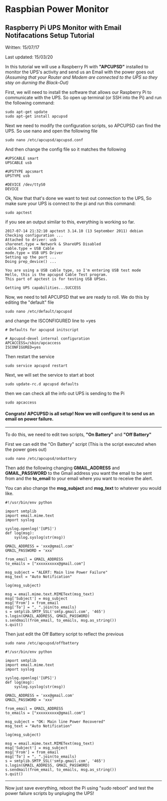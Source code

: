 Raspbian Power Monitor
======================

Raspberry Pi UPS Monitor with Email Notifacations Setup Tutorial
----------------------------------------------------------------
Written: 15/07/17

Last updated: 15/03/20

In this tutorial we will use a Raspberry Pi with **"APCUPSD"** installed to monitor the UPS's activity and send us an Email with the power goes out _(Assuming that your Router and Modem are connected to the UPS so they stay on durning the Black-Out)_

First, we will need to install the software that allows our Raspberry Pi to communicate with the UPS. So open up terminal (or SSH into the Pi) and run the following command:

```shell
sudo apt-get update
sudo apt-get install apcupsd
```

Next we need to modify the configuration scripts, so APCUPSD can find the UPS. So use nano and open the following file

```shell
sudo nano /etc/apcupsd/apcupsd.conf
```

And then change the config file so it matches the following

```shell
#UPSCABLE smart
UPSCABLE usb

#UPSTYPE apcsmart
UPSTYPE usb

#DEVICE /dev/ttyS0
DEVICE
```
Ok, Now that that's done we want to test out connection to the UPS, So make sure your UPS is connect to the pi and run this command:

```shell
sudo apctest
```

if you see an output similar to this, everything is working so far.

```shell
2017-07-14 21:32:10 apctest 3.14.10 (13 September 2011) debian
Checking configuration ...
Attached to driver: usb
sharenet.type = Network & ShareUPS Disabled
cable.type = USB Cable
mode.type = USB UPS Driver
Setting up the port ...
Doing prep_device() ...

You are using a USB cable type, so I'm entering USB test mode
Hello, this is the apcupsd Cable Test program.
This part of apctest is for testing USB UPSes.

Getting UPS capabilities...SUCCESS
```

Now, we need to tell APCUPSD that we are ready to roll. We do this by editing the "default" file

```shell
sudo nano /etc/default/apcupsd
```
and change the ISCONFIGURED line to =yes

```shell
# Defaults for apcupsd initscript

# Apcupsd-devel internal configuration
APCACCESS=/sbin/apcaccess
ISCONFIGURED=yes
```

Then restart the service

```shell
sudo service apcupsd restart
```

Next, we will set the service to start at boot

```shell
sudo update-rc.d apcupsd defaults
```

then we can check all the info out UPS is sending to the Pi
```shell
sudo apcaccess
```

#### Congrats! APCUPSD is all setup! Now we will configure it to send us an email on power failure.
---------------------------------------------------------------------------------------------------

To do this, we need to edit two scripts, **"On Battery"** and **"Off Battery"**

First we can edit the "On Battery" script (This is the script executed when the power goes out)

```shell
sudo nano /etc/apcupsd/onbattery
```

Then add the following
changing **GMAIL_ADDRESS** and **GMAIL_PASSWORD** to the Gmail address you want the email to be sent from and the **to_email** to your email where you want to receive the alert.

You can also change the **msg_subjact** and **msg_text** to whatever you would like.

```shell
#!/usr/bin/env python

import smtplib
import email.mime.text
import syslog

syslog.openlog('[UPS]')
def log(msg):
    syslog.syslog(str(msg))

GMAIL_ADDRESS = 'xxx@gmail.com'
GMAIL_PASSWORD = 'xxx'

from_email = GMAIL_ADDRESS
to_emails = ["xxxxxxxxxx@gmail.com"]

msg_subject = "ALERT: Main line Power Failure"
msg_text = "Auto Notification"

log(msg_subject)

msg = email.mime.text.MIMEText(msg_text)
msg['Subject'] = msg_subject
msg['From'] = from_email
msg['To'] = ", ".join(to_emails)
s = smtplib.SMTP_SSL('smtp.gmail.com', '465')
s.login(GMAIL_ADDRESS, GMAIL_PASSWORD)
s.sendmail(from_email, to_emails, msg.as_string())
s.quit()
```

Then just edit the Off Battery script to reflect the previous

```shell
sudo nano /etc/apcupsd/offbattery
```

```shell
#!/usr/bin/env python

import smtplib
import email.mime.text
import syslog

syslog.openlog('[UPS]')
def log(msg):
    syslog.syslog(str(msg))

GMAIL_ADDRESS = 'xxx@gmail.com'
GMAIL_PASSWORD = 'xxx'

from_email = GMAIL_ADDRESS
to_emails = ["xxxxxxxxxx@gmail.com"]

msg_subject = "OK: Main line Power Recovered"
msg_text = "Auto Notification"

log(msg_subject)

msg = email.mime.text.MIMEText(msg_text)
msg['Subject'] = msg_subject
msg['From'] = from_email
msg['To'] = ", ".join(to_emails)
s = smtplib.SMTP_SSL('smtp.gmail.com', '465')
s.login(GMAIL_ADDRESS, GMAIL_PASSWORD)
s.sendmail(from_email, to_emails, msg.as_string())
s.quit()
```
-----------------------------------------------------------------
 Now just save everything, reboot the Pi using "sudo reboot" and test the power failure scripts by unpluging the UPS!
